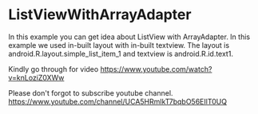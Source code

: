 # ListViewWithArrayAdapter
In this example you can get idea about ListView with ArrayAdapter.
In this example we used in-built layout with in-built textview. The layout is android.R.layout.simple_list_item_1
and textview is android.R.id.text1.

Kindly go through for video
https://www.youtube.com/watch?v=knLoziZ0XWw

Please don't forgot to subscribe youtube channel.
https://www.youtube.com/channel/UCA5HRmlkT7bqbO56EIlT0UQ


